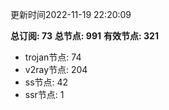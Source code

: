 更新时间2022-11-19 22:20:09

**总订阅: 73**
**总节点: 991**
**有效节点: 321**
- trojan节点: 74
- v2ray节点: 204
- ss节点: 42
- ssr节点: 1
